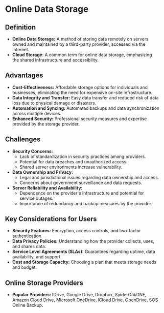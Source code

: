 # Online Data Storage

## Definition

* **Online Data Storage:** A method of storing data remotely on servers owned and maintained by a third-party provider, accessed via the internet.
* **Cloud Storage:** A common term for online data storage, emphasizing the shared infrastructure and accessibility.

## Advantages

* **Cost-Effectiveness:**  Affordable storage options for individuals and businesses, eliminating the need for expensive on-site infrastructure.
* **Data Integrity and Transfer:** Easy data transfer and reduced risk of data loss due to physical damage or disasters.
* **Automation and Syncing:** Automated backups and data synchronization across multiple devices.
* **Enhanced Security:**  Professional security measures and expertise provided by the storage provider.

## Challenges

* **Security Concerns:**
    * Lack of standardization in security practices among providers.
    * Potential for data breaches and unauthorized access.
    * Shared server environments increase vulnerability.
* **Data Ownership and Privacy:**
    * Legal and jurisdictional issues regarding data ownership and access.
    * Concerns about government surveillance and data requests.
* **Server Reliability and Availability:**
    * Dependence on the provider's infrastructure and potential for service outages.
    * Importance of redundancy and backup measures by the provider.

## Key Considerations for Users

* **Security Features:** Encryption, access controls, and two-factor authentication.
* **Data Privacy Policies:**  Understanding how the provider collects, uses, and shares data.
* **Service Level Agreements (SLAs):** Guarantees regarding uptime, data availability, and support.
* **Cost and Storage Capacity:**  Choosing a plan that meets storage needs and budget.

## Online Storage Providers

* **Popular Providers:** IDrive, Google Drive, Dropbox, SpiderOakONE, Amazon Cloud Drive, Microsoft OneDrive, iCloud Drive, OpenDrive, SOS Online Backup.
